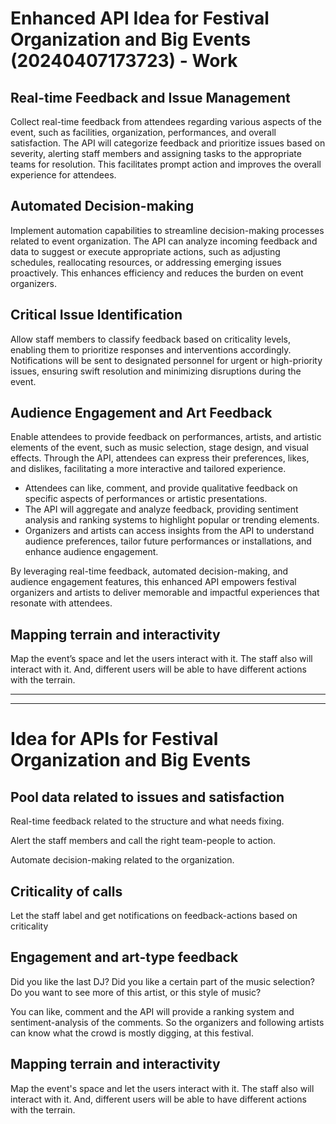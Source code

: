 # Enhanced API Idea for Festival Organization and Big Events (20240407173723) - Work

## Real-time Feedback and Issue Management

Collect real-time feedback from attendees regarding various aspects of the event, such as facilities, organization, performances, and overall satisfaction. The API will categorize feedback and prioritize issues based on severity, alerting staff members and assigning tasks to the appropriate teams for resolution. This facilitates prompt action and improves the overall experience for attendees.

## Automated Decision-making

Implement automation capabilities to streamline decision-making processes related to event organization. The API can analyze incoming feedback and data to suggest or execute appropriate actions, such as adjusting schedules, reallocating resources, or addressing emerging issues proactively. This enhances efficiency and reduces the burden on event organizers.

## Critical Issue Identification

Allow staff members to classify feedback based on criticality levels, enabling them to prioritize responses and interventions accordingly. Notifications will be sent to designated personnel for urgent or high-priority issues, ensuring swift resolution and minimizing disruptions during the event.

## Audience Engagement and Art Feedback

Enable attendees to provide feedback on performances, artists, and artistic elements of the event, such as music selection, stage design, and visual effects. Through the API, attendees can express their preferences, likes, and dislikes, facilitating a more interactive and tailored experience.

- Attendees can like, comment, and provide qualitative feedback on specific aspects of performances or artistic presentations.
- The API will aggregate and analyze feedback, providing sentiment analysis and ranking systems to highlight popular or trending elements.
- Organizers and artists can access insights from the API to understand audience preferences, tailor future performances or installations, and enhance audience engagement.

By leveraging real-time feedback, automated decision-making, and audience engagement features, this enhanced API empowers festival organizers and artists to deliver memorable and impactful experiences that resonate with attendees.

## Mapping terrain and interactivity

Map the event’s space and let the users interact with it. The staff also will interact with it. And, different users will be able to have different actions with the terrain.

---------------------------------------------------------------------
---------------------------------------------------------------------

# Idea for APIs for Festival Organization and Big Events

## Pool data related to issues and satisfaction

Real-time feedback related to the structure and what needs fixing.

Alert the staff members and call the right team-people to action.

Automate decision-making related to the organization.

## Criticality of calls

Let the staff label and get notifications on feedback-actions based on criticality

## Engagement and art-type feedback

Did you like the last DJ? Did you like a certain part of the music selection? Do you want to see more of this artist, or this style of music?

You can like, comment and the API will provide a ranking system and sentiment-analysis of the comments. So the organizers and following artists can know what the crowd is mostly digging, at this festival.

## Mapping terrain and interactivity

Map the event's space and let the users interact with it. The staff also will interact with it. And, different users will be able to have different actions with the terrain.

